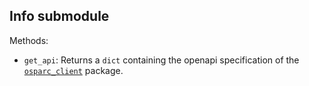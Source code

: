 ## Info submodule

Methods:

- `get_api`: Returns a `dict` containing the openapi specification of the [`osparc_client`](../artifacts/client/README.md) package.
